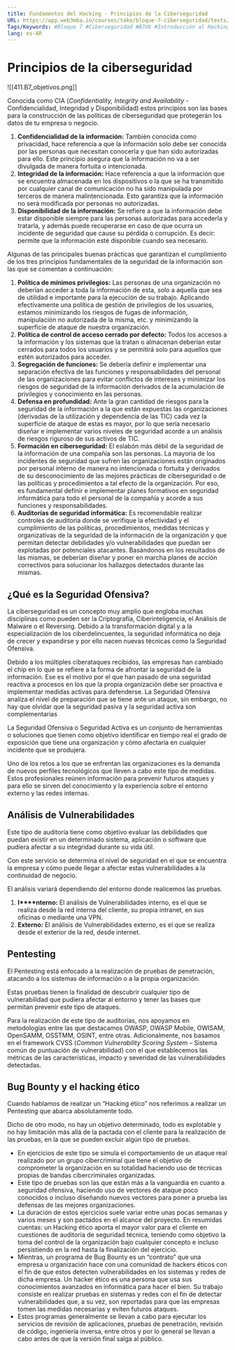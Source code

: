 ```yaml
---
title: Fundamentos del Hacking - Principios de la Ciberseguridad
URL: https://app.web3mba.io/courses/take/bloque-7-ciberseguridad/texts/40052214-01-fundamentos-del-hacking-principios-de-la-ciberseguridad
Tags/Keywords: #Bloque 7 #Ciberseguridad #B7U6 #Introducción al Hacking #Hacking #fundamentos del hacking #fundamentos #Principios de la Ciberseguridad
lang: es-AR
---
```

# Principios de la ciberseguridad
![[411.B7_objetivos.png]]

Conocida como CIA (_Confidentiality, Integrity and Availability_ - Confidencialidad, Integridad y Disponibilidad) estos principios son las bases para la construcción de las políticas de ciberseguridad que protegerán los datos de tu empresa o negocio.

1. **Confidencialidad de la información:** También conocida como privacidad, hace referencia a que la información solo debe ser conocida por las personas que necesitan conocerla y que han sido autorizadas para ello. Este principio asegura que la información no va a ser divulgada de manera fortuita o intencionada.
2. **Integridad de la información:** Hace referencia a que la información que se encuentra almacenada en los dispositivos o la que se ha transmitido por cualquier canal de comunicación no ha sido manipulada por terceros de manera malintencionada. Esto garantiza que la información no será modificada por personas no autorizadas.
3. **Disponibilidad de la información:** Se refiere a que la información debe estar disponible siempre para las personas autorizadas para accederla y tratarla, y además puede recuperarse en caso de que ocurra un incidente de seguridad que cause su pérdida o corrupción. Es decir: permite que la información esté disponible cuando sea necesario.

 Algunas de las principales buenas prácticas que garantizan el cumplimiento de los tres principios fundamentales de la seguridad de la información son las que se comentan a continuación:
1. **Política de mínimos privilegios:** Las personas de una organización no deberían acceder a toda la información de esta, solo a aquella que sea de utilidad e importante para la ejecución de su trabajo. Aplicando efectivamente una política de gestión de privilegios de los usuarios, estamos minimizando los riesgos de fugas de información, manipulación no autorizada de la misma, etc. y minimizando la superficie de ataque de nuestra organización.
2. **Política de control de acceso cerrado por defecto:** Todos los accesos a la información y los sistemas que la tratan o almacenan deberían estar cerrados para todos los usuarios y se permitirá solo para aquellos que estén autorizados para acceder.
3. **Segregación de funciones:** Se debería definir e implementar una separación efectiva de las funciones y responsabilidades del personal de las organizaciones para evitar conflictos de intereses y minimizar los riesgos de seguridad de la información derivados de la acumulación de privilegios y conocimiento en las personas.
4. **Defensa en profundidad:** Ante la gran cantidad de riesgos para la seguridad de la información a la que están expuestas las organizaciones (derivadas de la utilización y dependencia de las TIC) cada vez la superficie de ataque de estas es mayor, por lo que sería necesario diseñar e implementar varios niveles de seguridad acorde a un análisis de riesgos riguroso de sus activos de TIC.
5. **Formación en ciberseguridad:** El eslabón más débil de la seguridad de la información de una compañía son las personas. La mayoría de los incidentes de seguridad que sufren las organizaciones están originados por personal interno de manera no intencionada o fortuita y derivados de su desconocimiento de las mejores prácticas de ciberseguridad o de las políticas y procedimientos a tal efecto de la organización. Por eso, es fundamental definir e implementar planes formativos en seguridad informática para todo el personal de la compañía y acorde a sus funciones y responsabilidades.
6. **Auditorías de seguridad informática:** Es recomendable realizar controles de auditoría donde se verifique la efectividad y el cumplimiento de las políticas, procedimientos, medidas técnicas y organizativas de la seguridad de la información de la organización y que permitan detectar debilidades y/o vulnerabilidades que puedan ser explotadas por potenciales atacantes. Basándonos en los resultados de las mismas, se deberían diseñar y poner en marcha planes de acción correctivos para solucionar los hallazgos detectados durante las mismas.  

## ¿Qué es la Seguridad Ofensiva?
La ciberseguridad es un concepto muy amplio que engloba muchas disciplinas como pueden ser la Criptografía, Ciberinteligencia, el Análisis de Malware o el Reversing. Debido a la transformación digital y a la especialización de los ciberdelincuentes, la seguridad informática no deja de crecer y expandirse y por ello nacen nuevas técnicas como la Seguridad Ofensiva.

Debido a los múltiples ciberataques recibidos, las empresas han cambiado el chip en lo que se refiere a la forma de afrontar la seguridad de la información. Ese es el motivo por el que han pasado de una seguridad reactiva a procesos en los que la propia organización debe ser proactiva e implementar medidas activas para defenderse. La Seguridad Ofensiva analiza el nivel de preparación que se tiene ante un ataque, sin embargo, no hay que olvidar que la seguridad pasiva y la seguridad activa son complementarias

La Seguridad Ofensiva o Seguridad Activa es un conjunto de herramientas o soluciones que tienen como objetivo identificar en tiempo real el grado de exposición que tiene una organización y cómo afectaría en cualquier incidente que se produjera.

Uno de los retos a los que se enfrentan las organizaciones es la demanda de nuevos perfiles tecnológicos que lleven a cabo este tipo de medidas. Estos profesionales reúnen información para prevenir futuros ataques y para ello se sirven del conocimiento y la experiencia sobre el entorno externo y las redes internas.

## Análisis de Vulnerabilidades
Este tipo de auditoría tiene como objetivo evaluar las debilidades que puedan existir en un determinado sistema, aplicación o software que pudiera afectar a su integridad durante su vida útil.

Con este servicio se determina el nivel de seguridad en el que se encuentra la empresa y cómo puede llegar a afectar estas vulnerabilidades a la continuidad de negocio.

El análisis variará dependiendo del entorno donde realicemos las pruebas.

1. **I****nterno:** El análisis de Vulnerabilidades interno, es el que se realiza desde la red interna del cliente, su propia intranet, en sus oficinas o mediante una VPN.
2. **Externo:** El análisis de Vulnerabilidades externo, es el que se realiza desde el exterior de la red, desde internet.

## Pentesting
El Pentesting está enfocado a la realización de pruebas de penetración, atacando a los sistemas de información o a la propia organización. 

Estas pruebas tienen la finalidad de descubrir cualquier tipo de vulnerabilidad que pudiera afectar al entorno y tener las bases que permitan prevenir este tipo de ataques.

Para la realización de este tipo de auditorías, nos apoyamos en metodologías entre las que destacamos OWASP, OWASP Mobile, OWISAM, OpenSAMM, OSSTMM, OSINT, entre otras. Adicionalmente, nos basamos en el framework CVSS (_Common Vulnerability Scoring System_ – Sistema común de puntuación de vulnerabilidad) con el que establecemos las métricas de las características, impacto y severidad de las vulnerabilidades detectadas.

## Bug Bounty y el hacking ético
Cuando hablamos de realizar un “Hacking ético” nos referimos a realizar un Pentesting que abarca absolutamente todo. 

Dicho de otro modo, no hay un objetivo determinado, todo es explotable y no hay limitación más allá de la pactada con el cliente para la realización de las pruebas, en la que se pueden excluir algún tipo de pruebas. 

- En ejercicios de este tipo se simula el comportamiento de un ataque real realizado por un grupo cibercriminal que tiene el objetivo de comprometer la organización en su totalidad haciendo uso de técnicas propias de bandas cibercriminales organizadas.
- Este tipo de pruebas son las que están más a la vanguardia en cuanto a seguridad ofensiva, haciendo uso de vectores de ataque poco conocidos o incluso diseñando nuevos vectores para poner a prueba las defensas de las mejores organizaciones.
- La duración de estos ejercicios suele variar entre unas pocas semanas y varios meses y son pactados en el alcance del proyecto. En resumidas cuentas: un Hacking ético aporta el mayor valor para el cliente en cuestiones de auditoría de seguridad técnica, teniendo como objetivo la toma del control de la organización bajo cualquier concepto e incluso persistiendo en la red hasta la finalización del ejercicio.
- Mientras, un programa de Bug Bounty es un “contrato” que una empresa u organización hace con una comunidad de hackers éticos con el fin de que estos detecten vulnerabilidades en los sistemas y redes de dicha empresa. Un hacker ético es una persona que usa sus conocimientos avanzados en informática para hacer el bien. Su trabajo consiste en realizar pruebas en sistemas y redes con el fin de detectar vulnerabilidades que, a su vez, son reportadas para que las empresas tomen las medidas necesarias y eviten futuros ataques.
- Estos programas generalmente se llevan a cabo para ejecutar los servicios de revisión de aplicaciones, pruebas de penetración, revisión de código, ingeniería inversa, entre otros y por lo general se llevan a cabo antes de que la versión final salga al público.